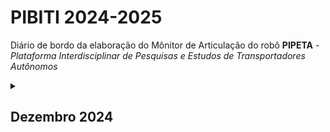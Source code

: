 # PIBITI 2024-2025

Diário de bordo da elaboração do Mônitor de Articulação do robô **PIPETA** - *Plataforma Interdisciplinar de Pesquisas e Estudos de Transportadores Autônomos*

<details><summary><h2>Dezembro 2024</h2></summary>

### [Monitor de articulação com MPU-6050](https://github.com/ThiagoSousa81/PIBITI/12.24)

</details>
